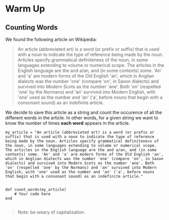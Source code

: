 # Warm Up
## Counting Words


We found the following article on Wikipedia:


> An article (abbreviated art) is a word (or prefix or suffix) that is used with a noun to indicate the type of reference being made by the noun. Articles specify grammatical definiteness of the noun, in some languages extending to volume or numerical scope. The articles in the English language are the and a/an, and (in some contexts) some. 'An' and 'a' are modern forms of the Old English 'an', which in Anglian dialects was the number 'one' (compare 'on', in Saxon dialects) and survived into Modern Scots as the number 'ane'. Both 'on' (respelled 'one' by the Normans) and 'an' survived into Modern English, with 'one' used as the number and 'an' ('a', before nouns that begin with a consonant sound) as an indefinite article.

We decide to save this article as a string and count the occurence of all the different words in the article. In other words, for a given string we want to know the number of times **each word** appears in the article.


```
my_article = "An article (abbreviated art) is a word (or prefix or suffix) that is used with a noun to indicate the type of reference being made by the noun. Articles specify grammatical definiteness of the noun, in some languages extending to volume or numerical scope. The articles in the English language are the and a/an, and (in some contexts) some. 'An' and 'a' are modern forms of the Old English 'an', which in Anglian dialects was the number 'one' (compare 'on', in Saxon dialects) and survived into Modern Scots as the number 'ane'. Both 'on' (respelled 'one' by the Normans) and 'an' survived into Modern English, with 'one' used as the number and 'an' ('a', before nouns that begin with a consonant sound) as an indefinite article."


def count_words(my_article)
	# Your code here
end


```


> Note: be weary of capitalization.